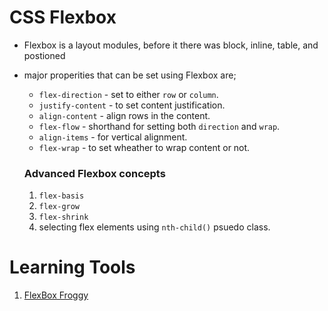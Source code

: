 # CSS Flexbox

- Flexbox is a layout modules, before it there was block, inline, table, and postioned
- major properities that can be set using Flexbox are;

  - `flex-direction` - set to either `row` or `column`.
  - `justify-content` - to set content justification.
  - `align-content` - align rows in the content.
  - `flex-flow` - shorthand for setting both `direction` and `wrap`.
  - `align-items` - for vertical alignment.
  - `flex-wrap` - to set wheather to wrap content or not.

  ### Advanced Flexbox concepts

  1. `flex-basis`
  2. `flex-grow`
  3. `flex-shrink`
  4. selecting flex elements using `nth-child()` psuedo class.

# Learning Tools

1. [FlexBox Froggy](https://flexboxfroggy.com/)

